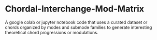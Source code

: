# Chordal-Interchange-Mod-Matrix
A google colab or jupyter notebook code that uses a curated dataset or chords organized by modes and submode families to generate interesting theoretical chord progressions or modulations.
